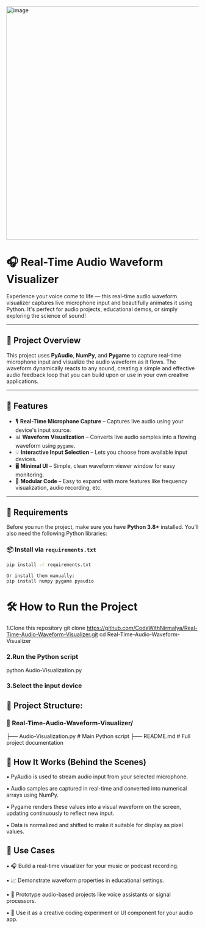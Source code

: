 
<img width="824" height="612" alt="image" src="https://github.com/user-attachments/assets/f957f248-b0c1-41a4-b024-403383e7e8c8" />




# 🎧 Real-Time Audio Waveform Visualizer

Experience your voice come to life — this real-time audio waveform visualizer captures live microphone input and beautifully animates it using Python. It's perfect for audio projects, educational demos, or simply exploring the science of sound!


---

## 🚀 Project Overview

This project uses **PyAudio**, **NumPy**, and **Pygame** to capture real-time microphone input and visualize the audio waveform as it flows. The waveform dynamically reacts to any sound, creating a simple and effective audio feedback loop that you can build upon or use in your own creative applications.

---

## 🧩 Features

- 🎙️ **Real-Time Microphone Capture** – Captures live audio using your device's input source.
- 📊 **Waveform Visualization** – Converts live audio samples into a flowing waveform using `pygame`.
- 💡 **Interactive Input Selection** – Lets you choose from available input devices.
- 🖥️ **Minimal UI** – Simple, clean waveform viewer window for easy monitoring.
- 🧪 **Modular Code** – Easy to expand with more features like frequency visualization, audio recording, etc.

---

## 🔧 Requirements

Before you run the project, make sure you have **Python 3.8+** installed. You’ll also need the following Python libraries:

### 📦 Install via `requirements.txt`

```bash
pip install -r requirements.txt

Or install them manually:
pip install numpy pygame pyaudio
```


# 🛠️ How to Run the Project
1.Clone this repository
git clone https://github.com/CodeWithNirmalya/Real-Time-Audio-Waveform-Visualizer.git
cd Real-Time-Audio-Waveform-Visualizer

### 2.Run the Python script
python Audio-Visualization.py

### 3.Select the input device


## 📁 Project Structure:
### 📁 Real-Time-Audio-Waveform-Visualizer/
├── Audio-Visualization.py  # Main Python script
├── README.md  # Full project documentation


## 🧠 How It Works (Behind the Scenes)
▪️ PyAudio is used to stream audio input from your selected microphone.

▪️ Audio samples are captured in real-time and converted into numerical arrays using NumPy.

▪️ Pygame renders these values into a visual waveform on the screen, updating continuously to reflect new input.

▪️ Data is normalized and shifted to make it suitable for display as pixel values.



## 🎯 Use Cases
▪️ 🎧 Build a real-time visualizer for your music or podcast recording.

▪️ 📈 Demonstrate waveform properties in educational settings.

▪️ 🧪 Prototype audio-based projects like voice assistants or signal processors.

▪️ 🎨 Use it as a creative coding experiment or UI component for your audio app.


